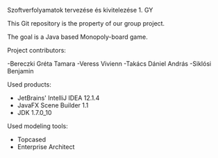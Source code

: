 Szoftverfolyamatok tervezése és kivitelezése 1. GY

This Git repository is the property of our group project.

The goal is a Java based Monopoly-board game.

Project contributors:

  -Bereczki Gréta Tamara
  -Veress Vivienn
  -Takács Dániel András
  -Siklósi Benjamin

Used products:
  - JetBrains' IntelliJ IDEA 12.1.4
  - JavaFX Scene Builder 1.1
  - JDK 1.7.0_10
  
Used modeling tools:
  - Topcased
  - Enterprise Architect

